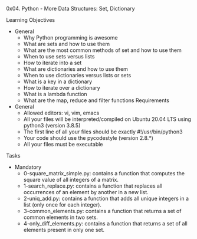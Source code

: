 0x04. Python - More Data Structures: Set, Dictionary

Learning Objectives
- General
	- Why Python programming is awesome
	- What are sets and how to use them
	- What are the most common methods of set and how to use them
	- When to use sets versus lists
	- How to iterate into a set
	- What are dictionaries and how to use them
	- When to use dictionaries versus lists or sets
	- What is a key in a dictionary
	- How to iterate over a dictionary
	- What is a lambda function
	- What are the map, reduce and filter functions
Requirements
- General
	- Allowed editors: vi, vim, emacs
	- All your files will be interpreted/compiled on Ubuntu 20.04 LTS using python3 (version 3.8.5)
	- The first line of all your files should be exactly #!/usr/bin/python3
	- Your code should use the pycodestyle (version 2.8.*)
	- All your files must be executable

Tasks
- Mandatory
	- 0-square_matrix_simple.py: contains a function that computes the square value of all integers of a matrix.
	- 1-search_replace.py: contains a function that replaces all occurrences of an element by another in a new list.
	- 2-uniq_add.py: contains a function that adds all unique integers in a list (only once for each integer).
	- 3-common_elements.py: contains a function that returns a set of common elements in two sets.
	- 4-only_diff_elements.py: contains a function that returns a set of all elements present in only one set.
